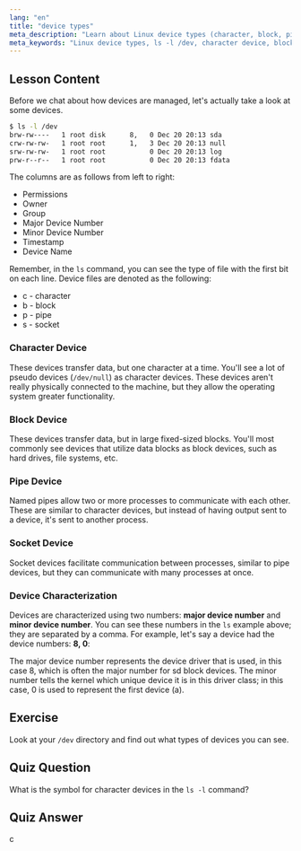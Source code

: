 ```yaml
---
lang: "en"
title: "device types"
meta_description: "Learn about Linux device types (character, block, pipe, socket) and how to identify them using `ls -l /dev`. Understand major/minor device numbers. Linux tutorial for beginners."
meta_keywords: "Linux device types, ls -l /dev, character device, block device, major minor device number, Linux tutorial, Linux guide, beginner"
---
```


## Lesson Content

Before we chat about how devices are managed, let's actually take a look at some devices.

```bash
$ ls -l /dev
brw-rw----   1 root disk      8,   0 Dec 20 20:13 sda
crw-rw-rw-   1 root root      1,   3 Dec 20 20:13 null
srw-rw-rw-   1 root root           0 Dec 20 20:13 log
prw-r--r--   1 root root           0 Dec 20 20:13 fdata
```

The columns are as follows from left to right:

- Permissions
- Owner
- Group
- Major Device Number
- Minor Device Number
- Timestamp
- Device Name

Remember, in the `ls` command, you can see the type of file with the first bit on each line. Device files are denoted as the following:

- c - character
- b - block
- p - pipe
- s - socket

### Character Device

These devices transfer data, but one character at a time. You'll see a lot of pseudo devices (`/dev/null`) as character devices. These devices aren't really physically connected to the machine, but they allow the operating system greater functionality.

### Block Device

These devices transfer data, but in large fixed-sized blocks. You'll most commonly see devices that utilize data blocks as block devices, such as hard drives, file systems, etc.

### Pipe Device

Named pipes allow two or more processes to communicate with each other. These are similar to character devices, but instead of having output sent to a device, it's sent to another process.

### Socket Device

Socket devices facilitate communication between processes, similar to pipe devices, but they can communicate with many processes at once.

### Device Characterization

Devices are characterized using two numbers: **major device number** and **minor device number**. You can see these numbers in the `ls` example above; they are separated by a comma. For example, let's say a device had the device numbers: **8, 0**:

The major device number represents the device driver that is used, in this case 8, which is often the major number for sd block devices. The minor number tells the kernel which unique device it is in this driver class; in this case, 0 is used to represent the first device (a).

## Exercise

Look at your `/dev` directory and find out what types of devices you can see.

## Quiz Question

What is the symbol for character devices in the `ls -l` command?

## Quiz Answer

c
